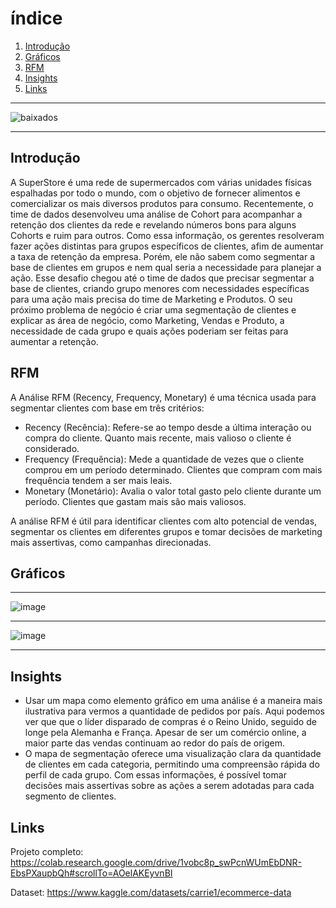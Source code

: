 # índice
1. [Introdução](#Introdução)
2. [Gráficos](#Gráficos)
3. [RFM](#RFM)
4. [Insights](#Insights)
5. [Links](#Links)
---
![baixados](https://github.com/user-attachments/assets/767ba05a-e77d-4e40-be18-cec2b927cc4a)

---

## Introdução
 A SuperStore é uma rede de supermercados com várias unidades físicas 
espalhadas por todo o mundo, com o objetivo de fornecer alimentos e 
comercializar os mais diversos produtos para consumo.
 Recentemente, o time de dados desenvolveu uma análise de Cohort para 
acompanhar a retenção dos clientes da rede e revelando números bons 
para alguns Cohorts e ruim para outros. Como essa informação, os gerentes resolveram fazer ações distintas para 
grupos específicos de clientes, afim de aumentar a taxa de retenção da 
empresa. Porém, ele não sabem como segmentar a base de clientes em 
grupos e nem qual seria a necessidade para planejar a ação. 
Esse desafio chegou até o time de dados que precisar segmentar a base de 
clientes, criando grupo menores com necessidades específicas para uma 
ação mais precisa do time de Marketing e Produtos.
 O seu próximo problema de negócio é criar uma 
segmentação de clientes e explicar as área de negócio, como Marketing, 
Vendas e Produto, a necessidade de cada grupo e quais ações poderiam 
ser feitas para aumentar a retenção.

## RFM

A Análise RFM (Recency, Frequency, Monetary) é uma técnica usada para segmentar clientes com base em três critérios:

- Recency (Recência): Refere-se ao tempo desde a última interação ou compra do cliente. Quanto mais recente, mais valioso o cliente é considerado.
- Frequency (Frequência): Mede a quantidade de vezes que o cliente comprou em um período determinado. Clientes que compram com mais frequência tendem a ser mais leais.
- Monetary (Monetário): Avalia o valor total gasto pelo cliente durante um período. Clientes que gastam mais são mais valiosos.
  
A análise RFM é útil para identificar clientes com alto potencial de vendas, segmentar os clientes em diferentes grupos e tomar decisões de marketing mais assertivas, como campanhas direcionadas.

## Gráficos

---
![image](https://github.com/user-attachments/assets/7d79a8c5-eeb2-4ba0-a7ba-ab85553d2ed0)

---

![image](https://github.com/user-attachments/assets/12c709aa-3da1-42b9-b7b6-10bb66359844)

---


## Insights
- Usar um mapa como elemento gráfico em uma análise é a maneira mais ilustrativa para vermos a quantidade de pedidos por país. Aqui podemos ver que que o líder disparado de compras é o Reino Unido, seguido de longe pela Alemanha e França. Apesar de ser um comércio online, a maior parte das vendas continuam ao redor do país de origem.
- O mapa de segmentação oferece uma visualização clara da quantidade de clientes em cada categoria, permitindo uma compreensão rápida do perfil de cada grupo. Com essas informações, é possível tomar decisões mais assertivas sobre as ações a serem adotadas para cada segmento de clientes.

## Links

Projeto completo: https://colab.research.google.com/drive/1vobc8p_swPcnWUmEbDNR-EbsPXaupbQh#scrollTo=AOelAKEyvnBI

Dataset: https://www.kaggle.com/datasets/carrie1/ecommerce-data
